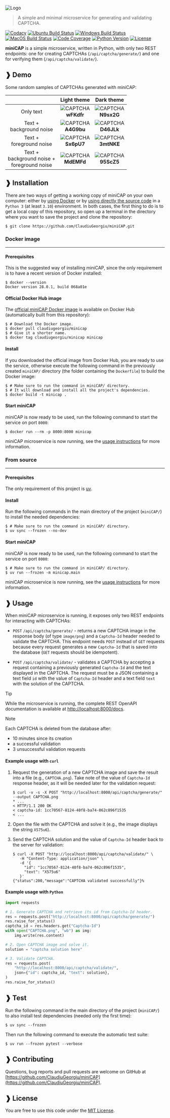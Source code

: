 ![Logo](https://raw.githubusercontent.com/ClaudiuGeorgiu/miniCAP/master/docs/logo/logo.png)

> A simple and minimal microservice for generating and validating CAPTCHA.

[![Codacy](https://app.codacy.com/project/badge/Grade/f0c8737e04c045269e23f8a35735c7d7)](https://app.codacy.com/gh/ClaudiuGeorgiu/miniCAP)
[![Ubuntu Build Status](https://github.com/ClaudiuGeorgiu/miniCAP/actions/workflows/ubuntu.yml/badge.svg)](https://github.com/ClaudiuGeorgiu/miniCAP/actions/workflows/ubuntu.yml)
[![Windows Build Status](https://github.com/ClaudiuGeorgiu/miniCAP/actions/workflows/windows.yml/badge.svg)](https://github.com/ClaudiuGeorgiu/miniCAP/actions/workflows/windows.yml)
[![MacOS Build Status](https://github.com/ClaudiuGeorgiu/miniCAP/actions/workflows/macos.yml/badge.svg)](https://github.com/ClaudiuGeorgiu/miniCAP/actions/workflows/macos.yml)
[![Code Coverage](https://codecov.io/gh/ClaudiuGeorgiu/miniCAP/badge.svg)](https://codecov.io/gh/ClaudiuGeorgiu/miniCAP)
[![Python Version](https://img.shields.io/badge/Python-3.10%2B-green.svg?logo=python&logoColor=white)](https://www.python.org/downloads/)
[![License](https://img.shields.io/badge/license-MIT-blue.svg)](https://github.com/ClaudiuGeorgiu/miniCAP/blob/master/LICENSE)



**miniCAP** is a simple microservice, written in Python, with only two REST endpoints:
one for creating CAPTCHAs (`/api/captcha/generate/`) and one for verifying them
(`/api/captcha/validate/`).



## ❱ Demo

Some random samples of CAPTCHAs generated with miniCAP:

|                                                    |                                                          Light theme                                                          |                                                          Dark theme                                                          |
|:--------------------------------------------------:|:-----------------------------------------------------------------------------------------------------------------------------:|:----------------------------------------------------------------------------------------------------------------------------:|
|                     Only text                      |    ![CAPTCHA](https://raw.githubusercontent.com/ClaudiuGeorgiu/miniCAP/master/docs/demo/img/light.png)<br/>**wFKdfr**<br/>    |    ![CAPTCHA](https://raw.githubusercontent.com/ClaudiuGeorgiu/miniCAP/master/docs/demo/img/dark.png)<br/>**N9sx2G**<br/>    |
|            Text +<br/>background noise             |  ![CAPTCHA](https://raw.githubusercontent.com/ClaudiuGeorgiu/miniCAP/master/docs/demo/img/light_bg.png)<br/>**A4G9bu**<br/>   |  ![CAPTCHA](https://raw.githubusercontent.com/ClaudiuGeorgiu/miniCAP/master/docs/demo/img/dark_bg.png)<br/>**D46JLk**<br/>   |
|            Text +<br/>foreground noise             |  ![CAPTCHA](https://raw.githubusercontent.com/ClaudiuGeorgiu/miniCAP/master/docs/demo/img/light_fg.png)<br/>**Sx6pU7**<br/>   |  ![CAPTCHA](https://raw.githubusercontent.com/ClaudiuGeorgiu/miniCAP/master/docs/demo/img/dark_fg.png)<br/>**3mtNKE**<br/>   |
| Text +<br/>background noise +<br/>foreground noise | ![CAPTCHA](https://raw.githubusercontent.com/ClaudiuGeorgiu/miniCAP/master/docs/demo/img/light_bg_fg.png)<br/>**MdEMFd**<br/> | ![CAPTCHA](https://raw.githubusercontent.com/ClaudiuGeorgiu/miniCAP/master/docs/demo/img/dark_bg_fg.png)<br/>**95ScZ5**<br/> |



## ❱ Installation

There are two ways of getting a working copy of miniCAP on your own computer: either
by [using Docker](#docker-image) or by [using directly the source code](#from-source)
in a `Python 3` (at least `3.10`) environment. In both cases, the first thing to do is
to get a local copy of this repository, so open up a terminal in the directory where you
want to save the project and clone the repository:

```Shell
$ git clone https://github.com/ClaudiuGeorgiu/miniCAP.git
```

### Docker image

----------------------------------------------------------------------------------------

#### Prerequisites

This is the suggested way of installing miniCAP, since the only requirement is to have
a recent version of Docker installed:

```Shell
$ docker --version
Docker version 28.0.1, build 068a01e
```

#### Official Docker Hub image

The [official miniCAP Docker image](https://hub.docker.com/r/claudiugeorgiu/minicap)
is available on Docker Hub (automatically built from this repository):

```Shell
$ # Download the Docker image.
$ docker pull claudiugeorgiu/minicap
$ # Give it a shorter name.
$ docker tag claudiugeorgiu/minicap minicap
```

#### Install

If you downloaded the official image from Docker Hub, you are ready to use the service,
otherwise execute the following command in the previously created `miniCAP/` directory
(the folder containing the `Dockerfile`) to build the Docker image:

```Shell
$ # Make sure to run the command in miniCAP/ directory.
$ # It will download and install all the project's dependencies.
$ docker build -t minicap .
```

#### Start miniCAP

miniCAP is now ready to be used, run the following command to start the service on port
`8000`:

```Shell
$ docker run --rm -p 8000:8000 minicap
```

miniCAP microservice is now running, see the [usage instructions](#-usage) for more
information.

### From source

----------------------------------------------------------------------------------------

#### Prerequisites

The only requirement of this project is [uv](https://github.com/astral-sh/uv).

#### Install

Run the following commands in the main directory of the project (`miniCAP/`) to
install the needed dependencies:

```Shell
$ # Make sure to run the command in miniCAP/ directory.
$ uv sync --frozen --no-dev
```

#### Start miniCAP

miniCAP is now ready to be used, run the following command to start the service on port
`8000`:

```Shell
$ # Make sure to run the command in miniCAP/ directory.
$ uv run --frozen -m minicap.main
```

miniCAP microservice is now running, see the [usage instructions](#-usage) for more
information.



## ❱ Usage

When miniCAP microservice is running, it exposes only two REST endpoints for interacting
with CAPTCHAs:

* `POST` `/api/captcha/generate/` - returns a new CAPTCHA image in the response body
(of type `image/png`) and a `Captcha-Id` header needed to validate the CAPTCHA. This
endpoint needs `POST` instead of `GET` requests because every request generates a new
`Captcha-Id` that is saved into the database (`GET` requests should be idempotent).

* `POST` `/api/captcha/validate/` - validates a CAPTCHA by accepting a request
containing a previously generated `Captcha-Id` and the text displayed in the CAPTCHA.
The request must be a JSON containing a text field `id` with the value of `Captcha-Id`
header and a text field `text` with the solution of the CAPTCHA.

> [!TIP]  
> While the microservice is running, the complete REST OpenAPI documentation is
> available at <http://localhost:8000/docs>.

> [!NOTE]  
> Each CAPTCHA is deleted from the database after:
> * 10 minutes since its creation
> * a successful validation
> * 3 unsuccessful validation requests

#### Example usage with `curl`

1. Request the generation of a new CAPTCHA image and save the result into a file
(e.g., `CAPTCHA.png`). Take note of the value of `Captcha-Id` response header, as it
will be needed later for the validation request:
   ```Shell
   $ curl -v -s -X POST "http://localhost:8000/api/captcha/generate/" --output CAPTCHA.png
   * ...
   < HTTP/1.1 200 OK
   < captcha-id: 1cc70567-8124-40f8-ba74-062c896f1535
   < ...
   ```

2. Open the file with the CAPTCHA and solve it (e.g., the image displays the string
`X575u6`).

3. Send the CAPTCHA solution and the value of `Captcha-Id` header back to the server for
validation:
   ```Shell
   $ curl -X POST "http://localhost:8000/api/captcha/validate/" \
      -H "Content-Type: application/json" \
      -d '{
        "id": "1cc70567-8124-40f8-ba74-062c896f1535",
        "text": "X575u6"
      }'
   {"status":200,"message":"CAPTCHA validated successfully"}%
   ```

#### Example usage with `Python`

```Python
import requests

# 1. Generate CAPTCHA and retrieve its id from Captcha-Id header.
res = requests.post("http://localhost:8000/api/captcha/generate/")
res.raise_for_status()
captcha_id = res.headers.get("Captcha-Id")
with open("CAPTCHA.png", "wb") as img:
    img.write(res.content)

# 2. Open CAPTCHA image and solve it.
solution = "captcha solution here"

# 3. Validate CAPTCHA.
res = requests.post(
    "http://localhost:8000/api/captcha/validate/",
    json={"id": captcha_id, "text": solution},
)
res.raise_for_status()
```



## ❱ Test

Run the following command in the main directory of the project (`miniCAP/`) to also
install test dependencies (needed only the first time):

```Shell
$ uv sync --frozen
```

Then run the following command to execute the automatic test suite:

```Shell
$ uv run --frozen pytest --verbose
```



## ❱ Contributing

Questions, bug reports and pull requests are welcome on GitHub at
[https://github.com/ClaudiuGeorgiu/miniCAP](https://github.com/ClaudiuGeorgiu/miniCAP).



## ❱ License

You are free to use this code under the
[MIT License](https://github.com/ClaudiuGeorgiu/miniCAP/blob/master/LICENSE).

